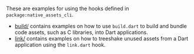 These are examples for using the hooks defined in `package:native_assets_cli`.

* [build/](build/) contains examples on how to use `build.dart` to build and
  bundle code assets, such as C libraries, into Dart applications.
* [link/](link/) contains examples on how to treeshake unused assets from a Dart
  application using the `link.dart` hook.